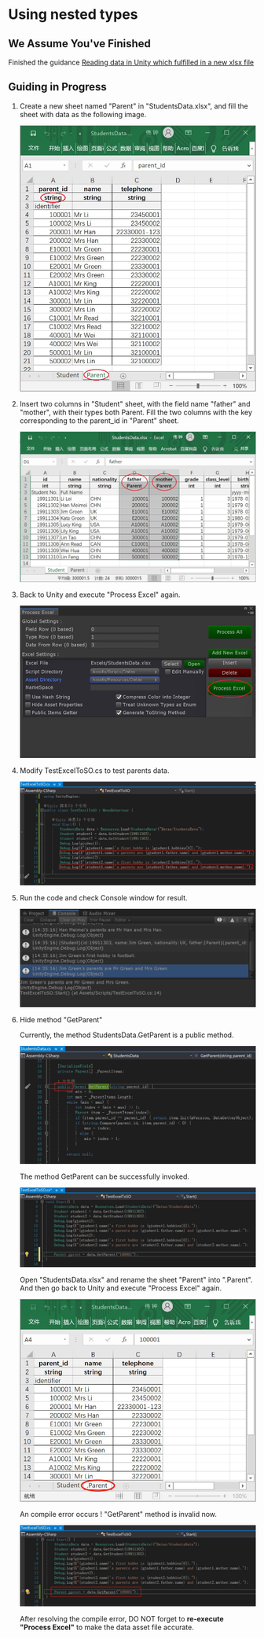# Using nested types

## We Assume You've Finished

Finished the guidance [Reading data in Unity which fulfilled in a new xlsx file](./Guide1E1_EN.md)

## Guiding in Progress

1. Create a new sheet named "Parent" in "StudentsData.xlsx", and fill the sheet with data as the following image.

   ![Parent sheet in StudentsData.xlsx](./.images/img1.2-1.jpg)

2. Insert two columns in "Student" sheet, with the field name "father" and "mother", with their types both Parent. Fill the two columns with the key corresponding to the parent_id in "Parent" sheet.

   ![parent columns in Student sheet](./.images/img1.2-2.jpg)

3. Back to Unity and execute "Process Excel" again.

   ![Configuration window, focus on "Process Excel"](./.images/img1.2-3.jpg)

4. Modify TestExcelToSO.cs to test parents data.

   ![TestExcelToSO.cs, focus on changed](./.images/img1.2-4.jpg)

5. Run the code and check Console window for result.

   ![Console output focus on changed](./.images/img1.2-5.jpg)

6. Hide method "GetParent"

   Currently, the method StudentsData.GetParent is a public method.

   ![StudentsData.cs GetParent define](./.images/img1.2-6-1.jpg)

   The method GetParent can be successfully invoked.

   ![TestExcelToSO.cs GetParent](./.images/img1.2-6-2.jpg)

   Open "StudentsData.xlsx" and rename the sheet "Parent" into ".Parent". And then go back to Unity and execute "Process Excel" again.

   ![rename Parent into .Parent](./.images/img1.2-6-3.jpg)

   An compile error occurs ! "GetParent" method is invalid now.

   ![TestExcelToSO.cs GetParent is invalid](./.images/img1.2-6-4.jpg)

   After resolving the compile error, DO NOT forget to **re-execute "Process Excel"** to make the data asset file accurate.

   

